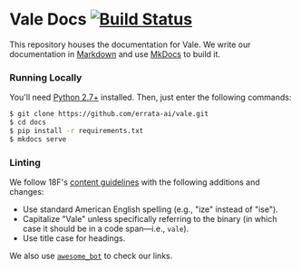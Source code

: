 # Vale Docs [![Build Status](https://travis-ci.org/ValeLint/docs.svg?branch=master)](https://travis-ci.org/ValeLint/docs)

This repository houses the documentation for Vale. We write our documentation in [Markdown](http://commonmark.org/) and use [MkDocs](http://www.mkdocs.org/) to build it.

### Running Locally

You'll need [Python 2.7+](https://www.python.org/downloads/) installed. Then, just enter the following commands:

```bash
$ git clone https://github.com/errata-ai/vale.git
$ cd docs
$ pip install -r requirements.txt
$ mkdocs serve
```

### Linting

We follow 18F's [content guidelines](https://pages.18f.gov/content-guide/) with the following additions and changes:

<!-- vale off -->

- Use standard American English spelling (e.g., "ize" instead of "ise").
- Capitalize "Vale" unless specifically referring to the binary (in which case it should be in a code span&mdash;i.e., `vale`).
- Use title case for headings.

We also use [`awesome_bot`](https://github.com/dkhamsing/awesome_bot) to check our links.

